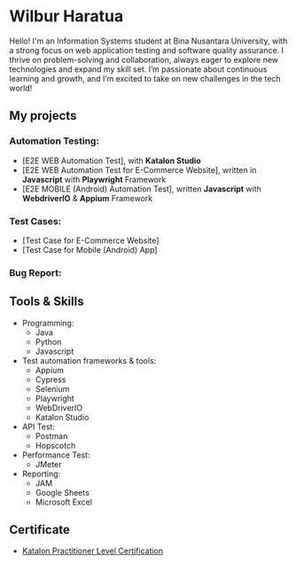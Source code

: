 # Wilbur Haratua
Hello! I'm an Information Systems student at Bina Nusantara University, with a strong focus on web application testing and software quality assurance. I thrive on problem-solving and collaboration, always eager to explore new technologies and expand my skill set. I’m passionate about continuous learning and growth, and I’m excited to take on new challenges in the tech world!

## My projects
### Automation Testing: 
* [E2E WEB Automation Test], with **Katalon Studio**
* [E2E WEB Automation Test for E-Commerce Website], written in **Javascript** with **Playwright** Framework
* [E2E MOBILE (Android) Automation Test], written **Javascript** with **WebdriverIO** & **Appium** Framework
### Test Cases: 
* [Test Case for E-Commerce Website]
* [Test Case for Mobile (Android) App]  
### Bug Report:

## Tools & Skills 
- Programming:
  - Java
  - Python
  - Javascript
- Test automation frameworks & tools:
  - Appium
  - Cypress
  - Selenium
  - Playwright
  - WebDriverIO
  - Katalon Studio
- API Test:
  - Postman
  - Hopscotch
- Performance Test:
  - JMeter
- Reporting:
  - JAM
  - Google Sheets
  - Microsoft Excel

## Certificate
- [Katalon Practitioner Level Certification](https://academy.katalon.com/mcertificate/6761167d6ae00)
